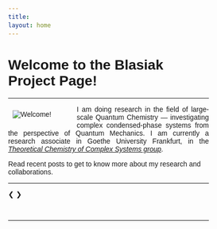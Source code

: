 ```yaml
---
title:
layout: home
---
```


<!-- TODO: Replace all the content below with your own -->

<!-- Welcome to the **Bartosz Błasiak Project Page**.  -->


# Welcome to the Blasiak Project Page!

-------

<img width="120" src="/assets/photo_lindau.png" alt="Welcome!" align="left" hspace="9" vspace="10"> 
<p align="justify">
I am doing research in the field of large-scale Quantum Chemistry &mdash; investigating
complex condensed-phase systems from the perspective of Quantum Mechanics. 
I am currently a research associate in Goethe University Frankfurt, in the 
<cite>
<a target="_blank" rel="noopener noreferrer" href="https://www.theochem.uni-frankfurt.de/teaching.php">Theoretical Chemistry of Complex Systems group</a></cite>.
</p>

Read recent
posts to get to know more about my research and collaborations.

-------

<head>
<meta name="viewport" content="width=device-width, initial-scale=1">
<style>
* {box-sizing: border-box}
body {font-family: Verdana, sans-serif; margin:0}
.mySlides {display: none}
img {vertical-align: middle;}

/* Slideshow container */
.slideshow-container {
  max-width: 1000px;
  position: relative;
  margin: auto;
}

/* Next & previous buttons */
.prev, .next {
  cursor: pointer;
  position: absolute;
  top: 50%;
  width: auto;
  padding: 16px;
  margin-top: -22px;
  color: white;
  font-weight: bold;
  font-size: 18px;
  transition: 0.6s ease;
  border-radius: 0 3px 3px 0;
  user-select: none;
}

/* Position the "next button" to the right */
.next {
  right: 0;
  border-radius: 3px 0 0 3px;
}

/* On hover, add a black background color with a little bit see-through */
.prev:hover, .next:hover {
  background-color: rgba(0,0,0,0.8);
}

/* Caption text */
.text {
  color: #f2f2f2;
  font-size: 15px;
  padding: 8px 12px;
  position: absolute;
  bottom: 8px;
  width: 100%;
  text-align: center;
}

/* Number text (1/3 etc) */
.numbertext {
  color: #f2f2f2;
  font-size: 12px;
  padding: 8px 12px;
  position: absolute;
  top: 0;
}

/* The dots/bullets/indicators */
.dot {
  cursor: pointer;
  height: 15px;
  width: 15px;
  margin: 0 2px;
  background-color: #bbb;
  border-radius: 50%;
  display: inline-block;
  transition: background-color 0.6s ease;
}

.active, .dot:hover {
  background-color: #717171;
}

/* Fading animation */
.fade {
  animation-name: fade;
  animation-duration: 1.5s;
}

@keyframes fade {
  from {opacity: .4}
  to {opacity: 1}
}

/* On smaller screens, decrease text size */
@media only screen and (max-width: 300px) {
  .prev, .next,.text {font-size: 11px}
}
</style>
</head>
<body>

<div class="slideshow-container">

<div class="mySlides fade">
  <div class="numbertext">1 / 4</div>
     <figure>
     <center>
     <img width="600" src="/assets/BioSolEFP.png" alt="Bio-SolEFP" >
     <figcaption>
     <!-- <strong>Figure: </strong> -->
     <p align="justify">
     <cite>
     <a target="_blank" rel="noopener noreferrer" href="https://doi.org/10.1021/acs.jpclett.8b00969">Bio-SolEFP</a>
     </cite>
     method enables calculations of IR spectra of selected vibrational chromophores
     in very complex molecular environments like proteins, taking into account intricate interplay
     of various quantum mechanical effects on intermolecular interactions.
     </p>
     </figcaption>
     </center> 
     </figure>
  <div class="text"></div>
</div>

<div class="mySlides fade">
  <div class="numbertext">2 / 4</div>
     <figure>
     <center>
     <img width="600" src="/assets/JCC_2021.jpg" alt="JCC Cover 2021" >
     <figcaption>
     <!-- <strong>Figure: </strong> -->
     <p align="justify">
     <cite>
     <a target="_blank" rel="noopener noreferrer" href="https://doi.org/10.1002/jcc.26462">EOP</a>
     </cite>
     method enables encapsulations of electron repulsion integrals in fragment-based approaches
     to Quantum Chemistry, making them many orders of magnitude faster and turning them into effective
     fragment potentials.
     </p>
     </figcaption>
     </center> 
     </figure>
  <div class="text"></div>
</div>

<div class="mySlides fade">
  <div class="numbertext">3 / 4</div>
     <figure>
     <center>
     <img width="600" src="/assets/Example_1_EET.png" alt="EOPs for EET" >
     <figcaption>
     <!-- <strong>Figure: </strong> -->
     <p align="justify">
     <cite>
     <a target="_blank" rel="noopener noreferrer" href="https://doi.org/10.1039/D0CP04636A">EOP</a>
     </cite>
     method enables effective fragment parameterization of excitonic energy transfer couplings (EET).
     This is the first step to generate complex excitonic Hamiltonians for arbitrary arangement of 
     chromophores with disorder. It is relevant for studying energy and charge transfer processes
     in organic photovoltaic materials.
     </p>
     </figcaption>
     </center> 
     </figure>
  <div class="text"></div>
</div>

<div class="mySlides fade">
  <div class="numbertext">4 / 4</div>
     <figure>
     <center>
     <img width="600" src="/assets/Example_2_CT.png" alt="EOPs for EET" >
     <figcaption>
     <!-- <strong>Figure: </strong> -->
     <p align="justify">
     <cite>
     <a target="_blank" rel="noopener noreferrer" href="https://doi.org/10.1002/jcc.26462">EOP</a>
     </cite>
     method makes the transfer (CT) term of the state-of-the-art charge EFP2 method
     less time-consuming by more than one order of magnitude.
     </p>
     </figcaption>
     </center> 
     </figure>
  <div class="text"></div>
</div>

<div class="mySlides fade">
  <div class="numbertext">5 / 5</div>
     <figure>
     <center>
     <img width="600" src="/assets/Workshop.png" alt="Quantum Chemistry Workshop" >
     <figcaption>
     <!-- <strong>Figure: </strong> -->
     <p align="justify">
     Visit our
     <cite>
     <a target="_blank" rel="noopener noreferrer" href="https://github.com/globulion/qc-workshop#quantum-chemistry-workshop">Quantum Chemistry Workshop</a>
     </cite>
     to learn more about how to materialize your scientific ideas for implementing your computational methods into action.
     </p>
     </figcaption>
     </center> 
     </figure>
  <div class="text"></div>
</div>


<a class="prev" onclick="plusSlides(-1)">❮</a>
<a class="next" onclick="plusSlides(1)">❯</a>

</div>
<br>

<div style="text-align:center">
  <span class="dot" onclick="currentSlide(1)"></span>
  <span class="dot" onclick="currentSlide(2)"></span>
  <span class="dot" onclick="currentSlide(3)"></span>
  <span class="dot" onclick="currentSlide(4)"></span>
  <span class="dot" onclick="currentSlide(5)"></span>
</div>

<script>
let slideIndex = 1;
showSlides(slideIndex);

function plusSlides(n) {
  showSlides(slideIndex += n);
}

function currentSlide(n) {
  showSlides(slideIndex = n);
}

function showSlides(n) {
  let i;
  let slides = document.getElementsByClassName("mySlides");
  let dots = document.getElementsByClassName("dot");
  if (n > slides.length) {slideIndex = 1}    
  if (n < 1) {slideIndex = slides.length}
  for (i = 0; i < slides.length; i++) {
    slides[i].style.display = "none";  
  }
  for (i = 0; i < dots.length; i++) {
    dots[i].className = dots[i].className.replace(" active", "");
  }
  slides[slideIndex-1].style.display = "block";  
  dots[slideIndex-1].className += " active";
}
</script>
</body>


-------

<!-- {% include collections-overview.html %} -->

